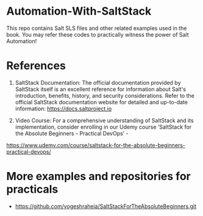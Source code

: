 # Automation-With-SaltStack
This repo contains Salt SLS files and other related examples used in the book. You may refer these codes to practically witness the power of Salt Automation!

# References

1. SaltStack Documentation: The official documentation provided by SaltStack itself is an excellent reference for information about Salt's introduction, benefits, history, and security considerations. Refer to the official SaltStack documentation website for detailed and up-to-date information: https://docs.saltproject.io

2. Video Course:  For a comprehensive understanding of SaltStack and its implementation, consider enrolling in our Udemy course ‘SaltStack for the Absolute Beginners - Practical DevOps’ -

https://www.udemy.com/course/saltstack-for-the-absolute-beginners-practical-devops/

# More examples and repositories for practicals

- https://github.com/yogeshraheja/SaltStackForTheAbsoluteBeginners.git

